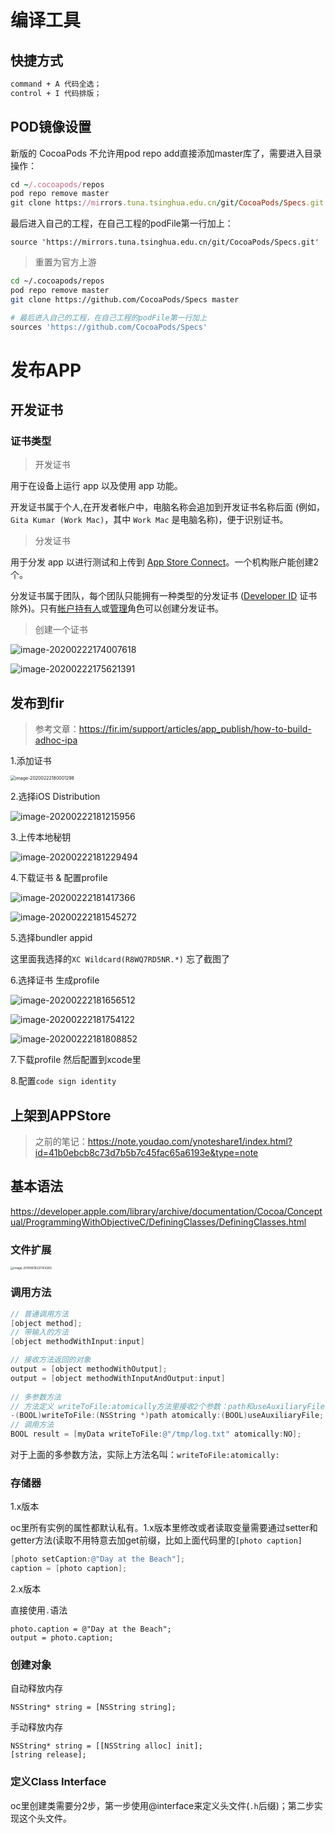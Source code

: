 # 编译工具



## 快捷方式

```markdown
command + A 代码全选；
control + I 代码排版；
```



## POD镜像设置

新版的 CocoaPods 不允许用pod repo add直接添加master库了，需要进入目录操作：

```ruby
cd ~/.cocoapods/repos 
pod repo remove master
git clone https://mirrors.tuna.tsinghua.edu.cn/git/CocoaPods/Specs.git master
```

最后进入自己的工程，在自己工程的podFile第一行加上：

```
source 'https://mirrors.tuna.tsinghua.edu.cn/git/CocoaPods/Specs.git'
```

> 重置为官方上游

```bash
cd ~/.cocoapods/repos
pod repo remove master
git clone https://github.com/CocoaPods/Specs master

# 最后进入自己的工程，在自己工程的podFile第一行加上
sources 'https://github.com/CocoaPods/Specs'
```





# 发布APP

## 开发证书 

### 证书类型

> 开发证书

用于在设备上运行 app 以及使用 app 功能。

开发证书属于个人,在开发者帐户中，电脑名称会追加到开发证书名称后面 (例如，`Gita Kumar (Work Mac)`，其中 `Work Mac` 是电脑名称)，便于识别证书。

>分发证书

用于分发 app 以进行测试和上传到 [App Store Connect](https://help.apple.com/developer-account/#/dev6e1771f2c)。一个机构账户能创建2个。

分发证书属于团队，每个团队只能拥有一种类型的分发证书 ([Developer ID](https://help.apple.com/developer-account/#/dev84de6b2b4) 证书除外)。只有[帐户持有人](https://help.apple.com/developer-account/#/devb9535fd68)或[管理](https://help.apple.com/developer-account/#/deva73372ae0)角色可以创建分发证书。



> 创建一个证书

![image-20200222174007618](https://ipic-coda.oss-cn-beijing.aliyuncs.com/2020-02-22-094008.png)

![image-20200222175621391](https://ipic-coda.oss-cn-beijing.aliyuncs.com/2020-02-22-095621.png)

## 发布到fir

> 参考文章：https://fir.im/support/articles/app_publish/how-to-build-adhoc-ipa

1.添加证书

<img src="https://ipic-coda.oss-cn-beijing.aliyuncs.com/2020-02-22-100002.png" alt="image-20200222180001298" style="zoom:50%;" />

2.选择iOS Distribution

![image-20200222181215956](https://ipic-coda.oss-cn-beijing.aliyuncs.com/2020-02-22-101216.png)

3.上传本地秘钥

![image-20200222181229494](https://ipic-coda.oss-cn-beijing.aliyuncs.com/2020-02-22-101229.png)

4.下载证书 & 配置profile

![image-20200222181417366](https://ipic-coda.oss-cn-beijing.aliyuncs.com/2020-02-22-101417.png)

![image-20200222181545272](https://ipic-coda.oss-cn-beijing.aliyuncs.com/2020-02-22-101545.png)



5.选择bundler appid

这里面我选择的`XC Wildcard(R8WQ7RD5NR.*)` 忘了截图了



6.选择证书 生成profile

![image-20200222181656512](https://ipic-coda.oss-cn-beijing.aliyuncs.com/2020-02-22-101656.png)



![image-20200222181754122](https://ipic-coda.oss-cn-beijing.aliyuncs.com/2020-02-22-101754.png)



![image-20200222181808852](https://ipic-coda.oss-cn-beijing.aliyuncs.com/2020-02-22-101809.png)

7.下载profile 然后配置到xcode里

8.配置`code sign identity`



## 上架到APPStore

> 之前的笔记：https://note.youdao.com/ynoteshare1/index.html?id=41b0ebcb8c73d7b5b7c45fac65a6193e&type=note





## 基本语法

https://developer.apple.com/library/archive/documentation/Cocoa/Conceptual/ProgrammingWithObjectiveC/DefiningClasses/DefiningClasses.html

### 文件扩展

<img src="https://ipic-coda.oss-cn-beijing.aliyuncs.com/2020-02-21-142523.jpg" alt="image-20190618220154265" style="zoom:33%;" />

### 调用方法

```objective-c
// 普通调用方法
[object method];
// 带输入的方法
[object methodWithInput:input]

// 接收方法返回的对象
output = [object methodWithOutput];
output = [object methodWithInputAndOutput:input]
  
// 多参数方法
// 方法定义 writeToFile:atomically方法里接收2个参数：path和useAuxiliaryFile
-(BOOL)writeToFile:(NSString *)path atomically:(BOOL)useAuxiliaryFile;
// 调用方法
BOOL result = [myData writeToFile:@"/tmp/log.txt" atomically:NO];
```

对于上面的多参数方法，实际上方法名叫：`writeToFile:atomically:`



### 存储器

1.x版本

oc里所有实例的属性都默认私有。1.x版本里修改或者读取变量需要通过setter和getter方法(读取不用特意去加get前缀，比如上面代码里的`[photo caption]`

```objective-c
[photo setCaption:@"Day at the Beach"];
caption = [photo caption];
```



2.x版本

直接使用`.`语法

```objc
photo.caption = @"Day at the Beach";
output = photo.caption;
```



### 创建对象

自动释放内存

```objc
NSString* string = [NSString string];
```



手动释放内存

```objc
NSString* string = [[NSString alloc] init];
[string release];
```



### 定义Class Interface

oc里创建类需要分2步，第一步使用@interface来定义头文件(`.h`后缀)；第二步实现这个头文件。

```objc

```





